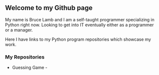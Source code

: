 ## Welcome to my Github page

My name is Bruce Lamb and I am a self-taught programmer specializing in Python right now. Looking to get into IT eventually either as a programmer or a manager. 

Here I have links to my Python program repositories which showcase my work. 

### My Repositories

* Guessing Game - <a href=" https://github.com/Bruce7791/GuessingGame"></a> 
